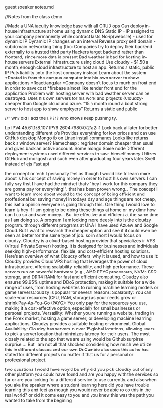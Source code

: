 guest soeaker notes.md

//Notes from the class demo

//Made a UNA faculty knowledge base with all CRUD ops Can deploy in-house infrastructure at home using dynamic DNS Static IP - IP assigned to your company permanently while contract lasts No-ip(website) - used for dynamic IP Dynamic IP changes on an interval Reverse proxy self domain - subdomain networking thing (tbc) Companies try to deploy their backend externally to a trusted third party Hackers target backend rather than frontend, since more data is present Bad weather is bad for hosting in-house servers External infrastructure using cloud Use cloudry - $1.50 a month, enough cloud infrastructure to host an app. Returns a static, public IP Puts liability onto the host company instead Learn about the system
*Rooted in from the campus computer into his own server to show applications *React/angular *Company doesn’t focus to much on front end in order to save cost *firebase almost like render front end for the application Problem with hosting server with bad weather server can be destroyed. Uses his own servers for his work and projects {Cloudzy- cheaper than Google cloud and azure. “15 a month round a bout strong server to host app to show employers” Returns a static and public

//" why did I add the I.P??? who knows keep pushing ty. 

I.p IPV4 45.61.158.107 IPV6 2604:7980:0:21a2::1 Look back at later for better understanding different ip’s Provides everything for low prices and can use GitHub desktop Mongo fb on Linux install commands Looks like returns back a window server? Namecheap : regrister domain cheaper than usual and gives back an active account. Some mongo Some node Different deployment systems used different services to save himself money Utilizes GitHub and mongosh and such even after graduating four years later. Svelt instead of ejs Fast api

the concept or tech I personally feel as though I would like to learn more about is his concept of saving money in order to host his own servers. I can fully say thst I have had the mindset thatv "hey I work for this company they are gonna pay for everything!". that has been proven wrong... The concept I want to learn more about would be the concept of being efficient and proffesional but saving money! in todays day and age things are not cheap, this isnt a opinion everyone is going through this. One thing I would love to learn is hey if I am going to be doing these things at home on my dime how can I do so and save money... But be effective and efficient at the same time as I am doing so. A program I am looking more deeply into is the cloudzy program. through different programs at UNA I have used Azuew and Google Cloud. But I want to research the cheaper option and see if it could even be seen as better for the same type of job. so in short I would focus on cloudzy. Cloudzy is a cloud-based hosting provider that specializes in VPS (Virtual Private Server) hosting. It is designed for businesses and individuals seeking high-performance, flexible, and cost-efficient hosting solutions. Here’s an overview of what Cloudzy offers, why it is used, and how to use it:
Cloudzy provides Cloud VPS hosting that leverages the power of cloud infrastructure, offering scalability, reliability, and high performance. These servers run on powerful hardware (e.g., AMD EPYC processors, NVMe SSD storage, and DDR4 RAM) for fast and efficient computing. Cloudzy also ensures 99.95% uptime and DDoS protection, making it suitable for a wide range of uses, from hosting websites to running machine learning models or game serversCloudzy is popular for several reasons: Scalability: You can scale your resources (CPU, RAM, storage) as your needs grow or shrink.Pay-As-You-Go (PAYG): You only pay for the resources you use, making it a cost-effective option, especially for small businesses or personal projects.
Versatility: Whether you're running a website, trading in the Forex market, hosting a game server, or developing machine learning applications, Cloudzy provides a suitable hosting environment. Global Availability: Cloudzy has servers in over 15 global locations, allowing users to pick a server location that minimizes latency for their users.
The most closely related to the app that we are using would be Github surpirse surprise.... But I am not all that shocked considering how much we utilize this in different classes and our own Dr.Cumbie also uses this as he has stated for different projects no matter if that us for a personal or profeesional project. 

two questions I would have woyld be why did you pick cloudzy out of any other platform you could have found and are you happy with the services so far or are you looking for a different service to use currently. and also when you aka the speaker where a student learning here did you have trouble learning this and feel as though you would never be able to do this in the real world? or did it come easy to you and you knew this was the path you wanted to take from the begining. 

